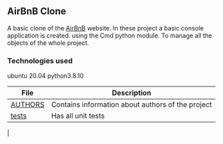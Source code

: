 ## AirBnB Clone

A basic clone of the [AirBnB](https://www.airbnb.com/) website. In these project a basic console application is created. using the Cmd python module.
To manage all the objects of the whole project.


### Technologies used
ubuntu 20.04
python3.8.10

|   **File**   |   **Description**   |
| -------------- | --------------------- |
|[AUTHORS](./AUTHORS) | Contains information about authors of the project |[models](./models) | Contains classes that are used for the entire project and OOP representation of data
|[tests](./tests) | Has all unit tests
|
